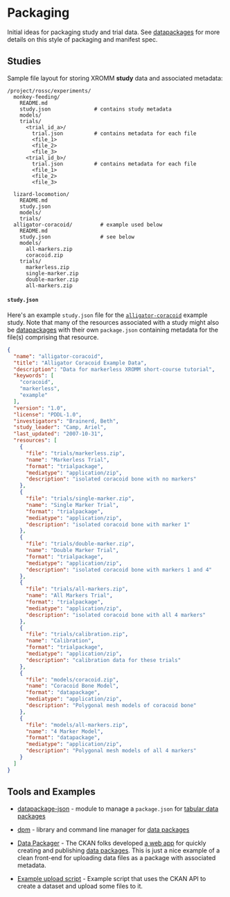 # Packaging

Initial ideas for packaging study and trial data.  See [datapackages](http://data.okfn.org/doc/data-package) for more details on this style of packaging and manifest spec.


## Studies

Sample file layout for storing XROMM **study** data and associated metadata:

    /project/rossc/experiments/
      monkey-feeding/
        README.md
        study.json              # contains study metadata
        models/
        trials/
          <trial_id_a>/
            trial.json          # contains metadata for each file
            <file_1>
            <file_2>
            <file_3>
          <trial_id_b>/
            trial.json          # contains metadata for each file
            <file_1>
            <file_2>
            <file_3>
            
      lizard-locomotion/
        README.md
        study.json
        models/
        trials/
      alligator-coracoid/         # example used below
        README.md
        study.json                # see below
        models/
          all-markers.zip
          coracoid.zip
        trials/
          markerless.zip
          single-marker.zip
          double-marker.zip
          all-markers.zip


#### `study.json`

Here's an example `study.json` file for the [`alligator-coracoid`](http://xmaportal.org/sandbox/larequest.php?request=explorePublicStudy&StudyID=6&instit=SANDBOX1) example study.  Note that many of the resources associated with a study might also be [datapackages](http://data.okfn.org/doc/data-package) with their own `package.json` containing metadata for the file(s) comprising that resource.

```json
{
  "name": "alligator-coracoid",
  "title": "Alligator Coracoid Example Data",
  "description": "Data for markerless XROMM short-course tutorial",
  "keywords": [
    "coracoid",
    "markerless",
    "example"
  ],
  "version": "1.0",
  "license": "PDDL-1.0",
  "investigators": "Brainerd, Beth",
  "study_leader": "Camp, Ariel",
  "last_updated": "2007-10-31",
  "resources": [
    {
      "file": "trials/markerless.zip",
      "name": "Markerless Trial",
      "format": "trialpackage",
      "mediatype": "application/zip",
      "description": "isolated coracoid bone with no markers"
    },
    {
      "file": "trials/single-marker.zip",
      "name": "Single Marker Trial",
      "format": "trialpackage",
      "mediatype": "application/zip",
      "description": "isolated coracoid bone with marker 1"
    },
    {
      "file": "trials/double-marker.zip",
      "name": "Double Marker Trial",
      "format": "trialpackage",
      "mediatype": "application/zip",
      "description": "isolated coracoid bone with markers 1 and 4"
    },
    {
      "file": "trials/all-markers.zip",
      "name": "All Markers Trial",
      "format": "trialpackage",
      "mediatype": "application/zip",
      "description": "isolated coracoid bone with all 4 markers"
    },
    {
      "file": "trials/calibration.zip",
      "name": "Calibration",
      "format": "trialpackage",
      "mediatype": "application/zip",
      "description": "calibration data for these trials"
    },
    {
      "file": "models/coracoid.zip",
      "name": "Coracoid Bone Model",
      "format": "datapackage",
      "mediatype": "application/zip",
      "description": "Polygonal mesh models of coracoid bone"
    },
    {
      "file": "models/all-markers.zip",
      "name": "4 Marker Model",
      "format": "datapackage",
      "mediatype": "application/zip",
      "description": "Polygonal mesh models of all 4 markers"
    }
  ]
}
```


## Tools and Examples

* [datapackage-json](https://github.com/maxogden/datapackage-json) - module to manage a `package.json` for [tabular data packages](http://dataprotocols.org/tabular-data-package/)

* [dpm](https://github.com/okfn/dpm) - library and command line manager for
  [data packages](http://dataprotocols.org/data-packages/)

* [Data Packager](http://ckan.org/2014/06/09/the-open-knowledge-data-packager/) - The CKAN folks developed [a web app](http://datapackager.okfn.org/) for quickly creating and publishing [data packages](https://github.com/datasets).  This is just a nice example of a clean front-end for uploading data files as a package with associated metadata.

* [Example upload script](https://github.com/ckan/example-add-dataset) -
  Example script that uses the CKAN API to create a dataset and upload some
  files to it.
